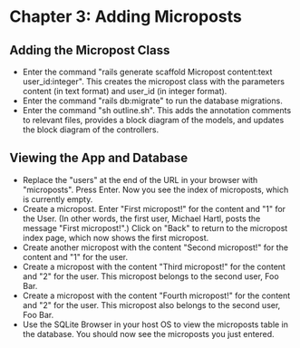 # Chapter 3: Adding Microposts

## Adding the Micropost Class
* Enter the command "rails generate scaffold Micropost content:text user_id:integer".  This creates the micropost class with the parameters content (in text format) and user_id (in integer format).
* Enter the command "rails db:migrate" to run the database migrations.
* Enter the command "sh outline.sh". This adds the annotation comments to relevant files, provides a block diagram of the models, and updates the block diagram of the controllers.

## Viewing the App and Database
* Replace the "users" at the end of the URL in your browser with "microposts".  Press Enter.  Now you see the index of microposts, which is currently empty.
* Create a micropost.  Enter "First micropost!" for the content and "1" for the User.  (In other words, the first user, Michael Hartl, posts the message "First micropost!".)  Click on "Back" to return to the micropost index page, which now shows the first micropost.
* Create another micropost with the content "Second micropost!" for the content and "1" for the user.
* Create a micropost with the content "Third micropost!" for the content and "2" for the user.  This micropost belongs to the second user, Foo Bar.
* Create a micropost with the content "Fourth micropost!" for the content and "2" for the user.  This micropost also belongs to the second user, Foo Bar.
* Use the SQLite Browser in your host OS to view the microposts table in the database. You should now see the microposts you just entered.
